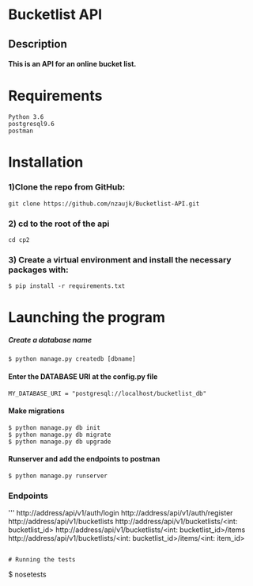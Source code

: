 # Bucketlist API

## Description
#### This is an API for an online bucket list.


# Requirements
```
Python 3.6
postgresql9.6
postman
```

# Installation

### 1)Clone the repo from GitHub:

```
git clone https://github.com/nzaujk/Bucketlist-API.git

```


### 2) cd to the root of the api
```
cd cp2
```

### 3) Create a virtual environment and install the necessary packages with:
```
$ pip install -r requirements.txt
```

# Launching the program
##### Create a database name
```
$ python manage.py createdb [dbname]
```
#### Enter the DATABASE URI at the config.py file
```
MY_DATABASE_URI = "postgresql://localhost/bucketlist_db"
```
####  Make migrations

```
$ python manage.py db init
$ python manage.py db migrate
$ python manage.py db upgrade
```
#### Runserver and add the endpoints to postman
```
$ python manage.py runserver
```
### Endpoints
'''
http://address/api/v1/auth/login
http://address/api/v1/auth/register
http://address/api/v1/bucketlists
http://address/api/v1/bucketlists/<int: bucketlist_id>
http://address/api/v1/bucketlists/<int: bucketlist_id>/items
http://address/api/v1/bucketlists/<int: bucketlist_id>/items/<int: item_id>
```

# Running the tests

```
 $ nosetests
```

